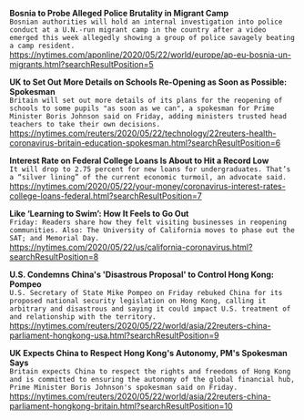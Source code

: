 **Bosnia to Probe Alleged Police Brutality in Migrant Camp**\
`Bosnian authorities will hold an internal investigation into police conduct at a U.N.-run migrant camp in the country after a video emerged this week allegedly showing a group of police savagely beating a camp resident.`\
https://nytimes.com/aponline/2020/05/22/world/europe/ap-eu-bosnia-un-migrants.html?searchResultPosition=5

**UK to Set Out More Details on Schools Re-Opening as Soon as Possible: Spokesman**\
`Britain will set out more details of its plans for the reopening of schools to some pupils "as soon as we can", a spokesman for Prime Minister Boris Johnson said on Friday, adding ministers trusted head teachers to take their own decisions.`\
https://nytimes.com/reuters/2020/05/22/technology/22reuters-health-coronavirus-britain-education-spokesman.html?searchResultPosition=6

**Interest Rate on Federal College Loans Is About to Hit a Record Low**\
`It will drop to 2.75 percent for new loans for undergraduates. That’s a “silver lining” of the current economic turmoil, an advocate said.`\
https://nytimes.com/2020/05/22/your-money/coronavirus-interest-rates-college-loans-federal.html?searchResultPosition=7

**Like ‘Learning to Swim’: How It Feels to Go Out**\
`Friday: Readers share how they felt visiting businesses in reopening communities. Also: The University of California moves to phase out the SAT; and Memorial Day.`\
https://nytimes.com/2020/05/22/us/california-coronavirus.html?searchResultPosition=8

**U.S. Condemns China's 'Disastrous Proposal' to Control Hong Kong: Pompeo**\
`U.S. Secretary of State Mike Pompeo on Friday rebuked China for its proposed national security legislation on Hong Kong, calling it arbitrary and disastrous and saying it could impact U.S. treatment of and relationship with the territory.`\
https://nytimes.com/reuters/2020/05/22/world/asia/22reuters-china-parliament-hongkong-usa.html?searchResultPosition=9

**UK Expects China to Respect Hong Kong's Autonomy, PM's Spokesman Says**\
`Britain expects China to respect the rights and freedoms of Hong Kong and is committed to ensuring the autonomy of the global financial hub, Prime Minister Boris Johnson's spokesman said on Friday.`\
https://nytimes.com/reuters/2020/05/22/world/asia/22reuters-china-parliament-hongkong-britain.html?searchResultPosition=10

